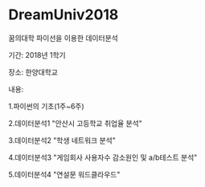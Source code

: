 # DreamUniv2018
꿈의대학 파이선을 이용한 데이터분석

기간: 2018년 1학기

장소: 한양대학교

내용:

1.파이썬의 기초(1주~6주)

2.데이터분석1 "안산시 고등학교 취업율 분석"

3.데이터분석2 "학생 네트워크 분석"

4.데이터분석3 "게임회사 사용자수 감소원인 및 a/b테스트 분석"

5.데이터분석4 "연설문 워드클라우드"

